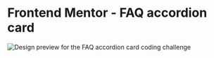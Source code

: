 # Frontend Mentor - FAQ accordion card

![Design preview for the FAQ accordion card coding challenge](design.png)
